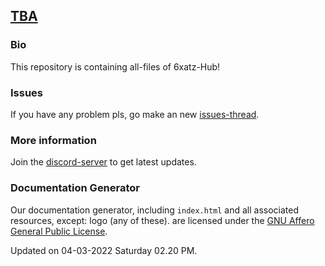 ## <a href="" target="_blank">TBA</a>

### Bio
This repository is containing all-files of 6xatz-Hub!

### Issues
If you have any problem pls, go make an new <a href="https://github.com/6xatz/Hub/issues/new" target="_blank">issues-thread</a>.

### More information
Join the <a href="https://discord.gg/YnVB3JM" target="_blank">discord-server</a> to get latest updates.

### Documentation Generator
Our documentation generator, including `index.html` and all associated resources, except: logo (any of these). are licensed under the [GNU Affero General Public License](https://www.gnu.org/licenses/agpl-3.0.en.html).

Updated on 04-03-2022 Saturday 02.20 PM.

